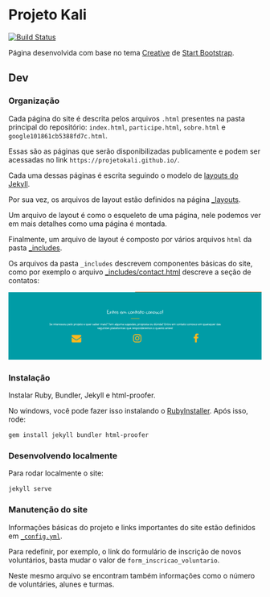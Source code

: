 # Projeto Kali

[![Build Status](https://travis-ci.org/projetokali/projetokali.github.io.svg?branch=master)](https://travis-ci.org/projetokali/projetokali.github.io)

Página desenvolvida com base no tema [Creative](http://startbootstrap.com/template-overviews/creative/) de [Start Bootstrap](http://startbootstrap.com).

## Dev

### Organização

Cada página do site é descrita pelos arquivos `.html` presentes na pasta principal do repositório: `index.html`, `participe.html`, `sobre.html` e `google101861cb5388fd7c.html`.

Essas são as páginas que serão disponibilizadas publicamente e podem ser acessadas no link `https://projetokali.github.io/`.

Cada uma dessas páginas é escrita seguindo o modelo de [layouts do Jekyll](https://jekyllrb.com/docs/step-by-step/04-layouts/).

Por sua vez, os arquivos de layout estão definidos na página [_layouts](_layouts).

Um arquivo de layout é como o esqueleto de uma página, nele podemos ver em mais detalhes como uma página é montada.

Finalmente, um arquivo de layout é composto por vários arquivos `html` da pasta [_includes](_includes).

Os arquivos da pasta `_includes` descrevem componentes básicas do site, como por exemplo o arquivo [_includes/contact.html](_includes/contact.html) descreve a seção de contatos:

![seção de contatos do site](img/contato.PNG "Contatos")

### Instalação

Instalar Ruby, Bundler, Jekyll e html-proofer.

No windows, você pode fazer isso instalando o [RubyInstaller](https://rubyinstaller.org/).
Após isso, rode:

```bash
gem install jekyll bundler html-proofer
```

### Desenvolvendo localmente

Para rodar localmente o site:

```bash
jekyll serve
```

### Manutenção do site

Informações básicas do projeto e links importantes do site estão definidos em [`_config.yml`](./_config.yml).

Para redefinir, por exemplo, o link do formulário de inscrição de novos voluntários, basta mudar o valor de `form_inscricao_voluntario`.

Neste mesmo arquivo se encontram também informações como o número de voluntáries, alunes e turmas.